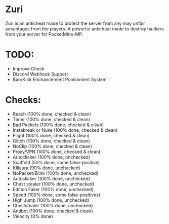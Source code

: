 # Zuri
Zuri is an anticheat made to protect the server from any may unfair advantages from the players. A powerful anticheat made to destroy hackers from your server for PocketMine-MP.

# TODO:
* Improve Check
* Discord Webhook Support
* Ban/Kick Enchancement Punishment System

# Checks:
* Reach (100% done, checked & clean)
* Timer (100% done, checked & clean)
* Bad Packets (100% done, checked & clean)
* Instabreak or Nuke (100% done, checked & clean)
* Flight (100% done, checked & clean)
* Glitch (100% done, checked & clean)
* NoClip (100% done, checked & clean)
* Proxy/VPN (100% done, checked & clean)
* Autoclicker (100% done, unchecked)
* Scaffold (50% done, some false-positive)
* Killaura (90% done, unchecked)
* NoPacket/Blink (100% done, unchecked)
* Autoclicker (100% done, unchecked)
* Chest stealer (100% done, unchecked)
* Edition Faker (100% done, unchecked)
* Speed (100% done, some false-positives)
* High Jump (100% done, unchecked)
* Cheststealer (100% done, unchecked)
* Antibot (100% done, checked & clean)
* Velocity (0% done)
